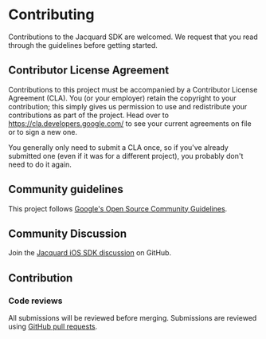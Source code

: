 # Contributing

Contributions to the Jacquard SDK are welcomed. We request that you
read through the guidelines before getting started.

## Contributor License Agreement

Contributions to this project must be accompanied by a Contributor License
Agreement (CLA). You (or your employer) retain the copyright to your
contribution; this simply gives us permission to use and redistribute your
contributions as part of the project. Head over to
<https://cla.developers.google.com/> to see your current agreements on file or
to sign a new one.

You generally only need to submit a CLA once, so if you've already submitted one
(even if it was for a different project), you probably don't need to do it
again.

## Community guidelines

This project follows
[Google's Open Source Community Guidelines](https://opensource.google/conduct/).

## Community Discussion

Join the [Jacquard iOS SDK
discussion](https://github.com/google/JacquardSDKiOS/discussions/) on
GitHub.

## Contribution

### Code reviews

All submissions will be reviewed before merging. Submissions are reviewed using
[GitHub pull requests](https://help.github.com/articles/about-pull-requests/).
